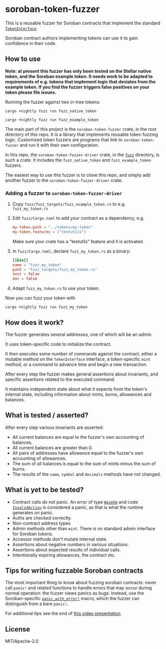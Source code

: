 # soroban-token-fuzzer

This is a reusable fuzzer for Soroban contracts
that implement the standard
[`TokenInterface`](https://docs.rs/soroban-sdk/latest/soroban_sdk/token/trait.TokenInterface.html).

Soroban contract authors implementing tokens can use it
to gain confidence in their code.


## How to use

**Note: at present this fuzzer has only been tested on
the Stellar native token, and the Soroban example token.
It needs work to be adapted to requirements of e.g. tokens
that implement logic that deviates from the example token.
If you find the fuzzer triggers false positives on your
token please file issues.**

Running the fuzzer against two in-tree tokens:

```
cargo +nightly fuzz run fuzz_native_token
```

```
cargo +nightly fuzz run fuzz_example_token
```

The main part of this project is the
`soroban-token-fuzzer` crate, in the root directory of this repo.
It is a library that implements reusable token fuzzing logic.
Customized token fuzzers are programs that link to `soroban-token-fuzzer`
and run it with their own configuration.

In this repo, the `soroban-token-fuzzer-driver` crate,
in the [`fuzz`](./fuzz) directory, is such a crate. It includes
the `fuzz_native_token` and `fuzz_example_token` fuzzers.

The easiest way to use this fuzzer is to clone this repo,
and simply add another fuzzer to the `soroban-token-fuzzer-driver`
crate.

### Adding a fuzzer to `soroban-token-fuzzer-driver`

1) Copy `fuzz/fuzz_targets/fuzz_example_token.rs` to
   e.g. `fuzz_my_token.rs`
2) Edit `fuzz/Cargo.toml` to add your contract as a dependency, e.g.

   ```toml
   my-token.path = "../tokens/my-token"
   my-token.features = ["testutils"]
   ```

   Make sure your crate has a "testutils" feature and it is activated.
3) In `fuzz/Cargo.toml`, declare `fuzz_my_token.rs` as a binary:

   ```toml
   [[bin]]
   name = "fuzz_my_token"
   path = "fuzz_targets/fuzz_my_token.rs"
   test = false
   doc = false
   ```

4) Adapt `fuzz_my_token.rs` to use your token.

Now you can fuzz your token with

```
cargo +nightly fuzz run fuzz_my_token
```


## How does it work?

The fuzzer generates several addresses,
one of which will be an admin.

It uses token-specific code to initialize the contract.

It then executes some number of commands against the contract,
either a mutable method on the `TokenInterface` interface,
a token-specific `mint` method, or a command to advance time
and begin a new transaction.

After every step the fuzzer makes general assertions about invariants,
and specific assertions related to the executed command.

It maintains independent state about what it expects from the token's
internal state, including information about mints, burns, allowances and balances.


## What is tested / asserted?

After every step various invariants are asserted:

- All current balances are equal to the fuzzer's own accounting of balances.
- All current balances are greater than 0.
- All pairs of addresses have allowance equal to the fuzzer's own accounting of allowances.
- The sum of all balances is equal to the sum of mints minus the sum of burns.
- The results of the `name`, `symbol` and `decimals`
  methods have not changed.


## What is yet to be tested?

- Contract calls do not panic.
  An error of type [`WasmVm`](https://docs.rs/soroban-sdk/latest/soroban_sdk/xdr/enum.ScErrorType.html#variant.WasmVm)
  and code [`InvalidAction`](https://docs.rs/soroban-sdk/latest/soroban_sdk/xdr/enum.ScErrorCode.html#variant.InvalidAction)
  is considered a panic,
  as that is what the runtime generates on panic.
- Auths are checked correctly.
- Non-contract address types
- Admin methods other than `mint`. There is no standard
  admin interface for Soroban tokens.
- Accessor methods don't mutate internal state.
- Assertions about negative numbers in various situations.
- Assertions about expected results of individual calls.
- Intentionally expiring allowances, the contract etc.


## Tips for writing fuzzable Soroban contracts

The most important thing to know about fuzzing soroban contracts:
never call `panic!` and related functions to handle errors that may
occur during normal operation: the fuzzer views panics as bugs.
Instead, use the Soroban-specific
[`panic_with_error!`](https://docs.rs/soroban-sdk/latest/soroban_sdk/macro.panic_with_error.html)
macro, which the fuzzer can distinguish from a bare `panic!`.

For additional tips see the end of
[this video presentation](https://www.youtube.com/watch?v=EzhMdIaPETo&pp=ygUec3RlbGxhciBmdXp6aW5nIGJyaWFuIGFuZGVyc29u).


## License

MIT/Apache-2.0
